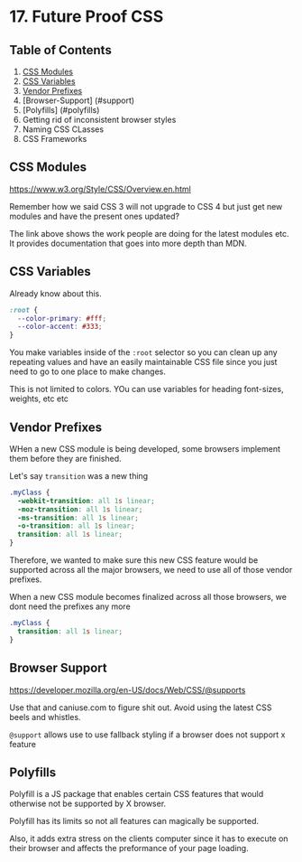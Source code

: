 # 17. Future Proof CSS

## Table of Contents

1. [CSS Modules](#css-modules)
2. [CSS Variables](#css-variables)
3. [Vendor Prefixes](#prefixes)
4. [Browser-Support] (#support)
5. [Polyfills] (#polyfills)
6. Getting rid of inconsistent browser styles
7. Naming CSS CLasses
8. CSS Frameworks

<div id="css-modules"></div>

## CSS Modules

https://www.w3.org/Style/CSS/Overview.en.html

Remember how we said CSS 3 will not upgrade to CSS 4 but just get new modules and have the present ones updated?

The link above shows the work people are doing for the latest modules etc. It provides documentation that goes into more depth than MDN.

<div id="css-variables"></div>

## CSS Variables

Already know about this.

```css
:root {
  --color-primary: #fff;
  --color-accent: #333;
}
```

You make variables inside of the `:root` selector so you can clean up any repeating values and have an easily maintainable CSS file since you just need to go to one place to make changes.

This is not limited to colors. YOu can use variables for heading font-sizes, weights, etc etc

<div id="prefixes"></div>

## Vendor Prefixes

WHen a new CSS module is being developed, some browsers implement them before they are finished.

Let's say `transition` was a new thing

```css
.myClass {
  -webkit-transition: all 1s linear;
  -moz-transition: all 1s linear;
  -ms-transition: all 1s linear;
  -o-transition: all 1s linear;
  transition: all 1s linear;
}
```

Therefore, we wanted to make sure this new CSS feature would be supported across all the major browsers, we need to use all of those vendor prefixes.

When a new CSS module becomes finalized across all those browsers, we dont need the prefixes any more

```css
.myClass {
  transition: all 1s linear;
}
```

<div id="support"></div>

## Browser Support

https://developer.mozilla.org/en-US/docs/Web/CSS/@supports

Use that and caniuse.com to figure shit out. Avoid using the latest CSS beels and whistles.

`@support` allows use to use fallback styling if a browser does not support x feature

<div id="polyfills"></div>

## Polyfills

Polyfill is a JS package that enables certain CSS features that would otherwise not be supported by X browser.

Polyfill has its limits so not all features can magically be supported.

Also, it adds extra stress on the clients computer since it has to execute on their browser and affects the preformance of your page loading.

